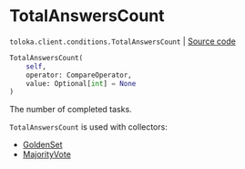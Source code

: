 # TotalAnswersCount
`toloka.client.conditions.TotalAnswersCount` | [Source code](https://github.com/Toloka/toloka-kit/blob/v1.2.0.post1/src/client/conditions.py#L343)

```python
TotalAnswersCount(
    self,
    operator: CompareOperator,
    value: Optional[int] = None
)
```

The number of completed tasks.


`TotalAnswersCount` is used with collectors:
- [GoldenSet](toloka.client.collectors.GoldenSet.md)
- [MajorityVote](toloka.client.collectors.MajorityVote.md)

